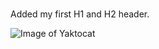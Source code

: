 # 
## 









Added my first H1 and H2 header. 

![Image of Yaktocat](https://octodex.github.com/images/yaktocat.png)
